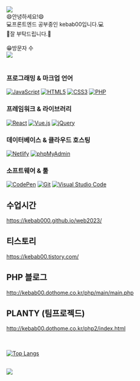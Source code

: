 <img src="https://capsule-render.vercel.app/api?type=waving&color=auto&height=200&section=header&text=kebab000'sGithub!&fontSize=90" />
<div>😄안녕하세요!😄<br>💻프론트엔드 공부중인 kebab00입니다.💻<br>👏잘 부탁드립니다.👏</div><br>
 😁방문자 수
  <div>
    <a href="https://hits.seeyoufarm.com"><img src="https://hits.seeyoufarm.com/api/count/incr/badge.svg?url=https%3A%2F%2Fgithub.com%2Fkebab000%2Fhit-counter&count_bg=%2379C83D&title_bg=%23555555&icon=&icon_color=%23E7E7E7&title=hits&edge_flat=false"/></a>
  </div><br>

### 프로그래밍 & 마크업 언어
<div>
  <a href="#"><img alt="JavaScript" src="https://img.shields.io/badge/JavaScript-F7DF1E?style=flat&logo=JavaScript&logoColor=white"></a>
  <a href="#"><img alt="HTML5" src="https://img.shields.io/badge/HTML5-E34F26?logo=HTML5&logoColor=white"></a>
  <a href="#"><img alt="CSS3" src="https://img.shields.io/badge/CSS3-1572B6?logo=CSS3&logoColor=white"></a>
  <a href="#"><img alt="PHP" src="https://img.shields.io/badge/PHP-777BB4?logo=PHP&logoColor=white"></a>
</div>

### 프레임워크 & 라이브러리
<div>
  <a href="#"><img alt="React" src="https://img.shields.io/badge/React-61DAFB?logo=React&logoColor=white"></a>
  <a href="#"><img alt="Vue.js" src="https://img.shields.io/badge/Vue.js-4FC08D?logo=Vue.js&logoColor=white"></a>
  <a href="#"><img alt="jQuery" src="https://img.shields.io/badge/jQuery-0769AD?logo=jQuery&logoColor=white"></a>
</div>

### 데이터베이스 & 클라우드 호스팅
<div>
  <a href="#"><img alt="Netlify" src="https://img.shields.io/badge/Netlify-00C7B7?logo=Netlify&logoColor=white"></a>
  <a href="#"><img alt="phpMyAdmin" src="https://img.shields.io/badge/phpMyAdmin-6C78AF?logo=phpMyAdmin&logoColor=white"></a>
</div>

### 소프트웨어 & 툴
<div>
  <a href="#"><img alt="CodePen" src="https://img.shields.io/badge/CodePen-000?logo=CodePen&logoColor=white"></a>
  <a href="#"><img alt="Git" src="https://img.shields.io/badge/Git-F05032?logo=Git&logoColor=white"></a>
  <a href="#"><img alt="Visual Studio Code" src="https://img.shields.io/badge/Visual Studio Code-007ACC?logo=Visual Studio Code&logoColor=white"></a>
</div>

## 수업시간 
https://kebab000.github.io/web2023/

## 티스토리
https://kebab00.tistory.com/

## PHP 블로그
http://kebab00.dothome.co.kr/php/main/main.php

## PLANTY (팀프로젝드)
http://kebab00.dothome.co.kr/php2/index.html

<br><br>
[![Top Langs](https://github-readme-stats.vercel.app/api/top-langs/?username=kebab000&layout=compact)](https://github.com/kebab000/github-readme-stats)
<br><br>
<p>
  <img src="https://github-readme-stats.vercel.app/api?username=kebab000&theme=vue&show_icons=true"/></a>
</p>
